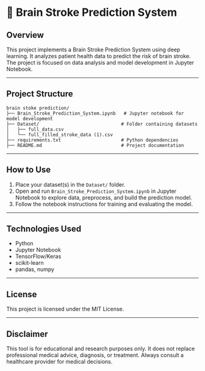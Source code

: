 # 🧠 Brain Stroke Prediction System

## Overview
This project implements a Brain Stroke Prediction System using deep learning. It analyzes patient health data to predict the risk of brain stroke. The project is focused on data analysis and model development in Jupyter Notebook.

---

## Project Structure
```
brain stoke prediction/
├── Brain_Stroke_Prediction_System.ipynb   # Jupyter notebook for model development
├── Dataset/                              # Folder containing datasets
│   ├── full_data.csv
│   └── full_filled_stroke_data (1).csv
├── requirements.txt                      # Python dependencies
├── README.md                             # Project documentation
```

---

## How to Use
1. Place your dataset(s) in the `Dataset/` folder.
2. Open and run `Brain_Stroke_Prediction_System.ipynb` in Jupyter Notebook to explore data, preprocess, and build the prediction model.
3. Follow the notebook instructions for training and evaluating the model.

---

## Technologies Used
- Python
- Jupyter Notebook
- TensorFlow/Keras
- scikit-learn
- pandas, numpy

---

## License
This project is licensed under the MIT License.

---

## Disclaimer
This tool is for educational and research purposes only. It does not replace professional medical advice, diagnosis, or treatment. Always consult a healthcare provider for medical decisions.
